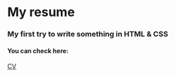 # My resume

### My first try to write something in HTML & CSS

#### You can check here:

[CV](https://cornum.github.io/first_HTML_cv/)

